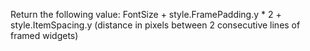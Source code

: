 Return the following value: FontSize + style.FramePadding.y * 2 + style.ItemSpacing.y (distance in pixels between 2 consecutive lines of framed widgets)